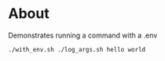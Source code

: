 # About

Demonstrates running a command with a .env 

```sh
./with_env.sh ./log_args.sh hello world
```
